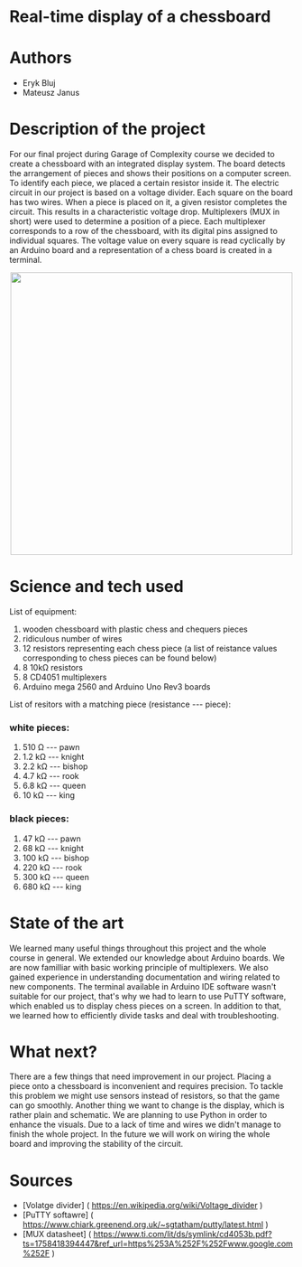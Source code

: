 # Real-time display of a chessboard
# Authors 
- Eryk Bluj
- Mateusz Janus
# Description of the project 
For our final project during Garage of Complexity course we decided to create a chessboard with an integrated display system. The board detects the arrangement of pieces and shows their positions on a computer screen. To identify each piece, we placed a certain resistor inside it. The electric circuit in our project is based on a voltage divider. Each square on the board has two wires. When a piece is placed on it, a given resistor completes the circuit. This results in a characteristic voltage drop. Multiplexers (MUX in short) were used to determine a position of a piece. Each multiplexer corresponds to a row of the chessboard, with its digital pins assigned to individual squares. The voltage value on every square is read cyclically by an Arduino board and a representation of a chess board is created in a terminal. 
<p align="center">

<img src="https://github.com/user-attachments/assets/fc20bb24-6716-4a46-b886-19e6c10ea949" width="500">


# Science and tech used 
List of equipment:
1. wooden chessboard with plastic chess and chequers pieces
2. ridiculous number of wires 
3. 12 resistors representing each chess piece (a list of reistance values corresponding to chess pieces can be found below)
4. 8 10k&Omega; resistors
5. 8 CD4051 multiplexers
7. Arduino mega 2560 and Arduino Uno Rev3 boards

List of resitors with a matching piece (resistance --- piece):
### white pieces:
1. 510 &Omega; --- pawn
2. 1.2 k&Omega; --- knight
3. 2.2 k&Omega; --- bishop
4. 4.7 k&Omega; --- rook
5. 6.8 k&Omega; --- queen
6. 10 k&Omega; --- king
### black pieces:
1. 47 k&Omega; --- pawn
2. 68 k&Omega; --- knight
3. 100 k&Omega; --- bishop
4. 220 k&Omega; --- rook
5. 300 k&Omega; --- queen
6. 680 k&Omega; --- king

# State of the art 
We learned many useful things throughout this project and the whole course in general. We extended our knowledge about Arduino boards. We are now familliar with basic working principle of multiplexers. We also gained experience in understanding documentation and wiring related to new components. The terminal available in Arduino IDE software wasn't suitable for our project, that's why we had to learn to use PuTTY software, which enabled us to display chess pieces on a screen. In addition to that, we learned how to efficiently divide tasks and deal with troubleshooting.
# What next?
There are a few things that need improvement in our project. Placing a piece onto a chessboard is inconvenient and requires precision. To tackle this problem we might use sensors instead of resistors, so that the game can go smoothly. Another thing we want to change is the display, which is rather plain and schematic. We are planning to use Python in order to enhance the visuals. Due to a lack of time and wires we didn't manage to finish the whole project. In the future we will work on wiring the whole board and improving the stability of the circuit.
# Sources 
- [Volatge divider] ( https://en.wikipedia.org/wiki/Voltage_divider )
- [PuTTY softawre] ( https://www.chiark.greenend.org.uk/~sgtatham/putty/latest.html )
- [MUX datasheet] ( https://www.ti.com/lit/ds/symlink/cd4053b.pdf?ts=1758418394447&ref_url=https%253A%252F%252Fwww.google.com%252F )

